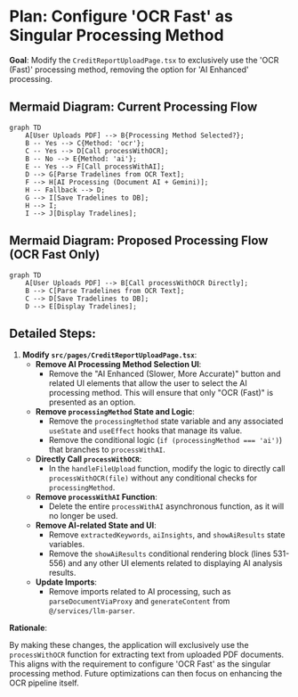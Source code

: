 # Plan: Configure 'OCR Fast' as Singular Processing Method

**Goal**: Modify the `CreditReportUploadPage.tsx` to exclusively use the 'OCR (Fast)' processing method, removing the option for 'AI Enhanced' processing.

## Mermaid Diagram: Current Processing Flow

```mermaid
graph TD
    A[User Uploads PDF] --> B{Processing Method Selected?};
    B -- Yes --> C{Method: 'ocr'};
    C -- Yes --> D[Call processWithOCR];
    B -- No --> E{Method: 'ai'};
    E -- Yes --> F[Call processWithAI];
    D --> G[Parse Tradelines from OCR Text];
    F --> H[AI Processing (Document AI + Gemini)];
    H -- Fallback --> D;
    G --> I[Save Tradelines to DB];
    H --> I;
    I --> J[Display Tradelines];
```

## Mermaid Diagram: Proposed Processing Flow (OCR Fast Only)

```mermaid
graph TD
    A[User Uploads PDF] --> B[Call processWithOCR Directly];
    B --> C[Parse Tradelines from OCR Text];
    C --> D[Save Tradelines to DB];
    D --> E[Display Tradelines];
```

## Detailed Steps:

1.  **Modify `src/pages/CreditReportUploadPage.tsx`**:
    *   **Remove AI Processing Method Selection UI**:
        *   Remove the "AI Enhanced (Slower, More Accurate)" button and related UI elements that allow the user to select the AI processing method. This will ensure that only "OCR (Fast)" is presented as an option.
    *   **Remove `processingMethod` State and Logic**:
        *   Remove the `processingMethod` state variable and any associated `useState` and `useEffect` hooks that manage its value.
        *   Remove the conditional logic (`if (processingMethod === 'ai')`) that branches to `processWithAI`.
    *   **Directly Call `processWithOCR`**:
        *   In the `handleFileUpload` function, modify the logic to directly call `processWithOCR(file)` without any conditional checks for `processingMethod`.
    *   **Remove `processWithAI` Function**:
        *   Delete the entire `processWithAI` asynchronous function, as it will no longer be used.
    *   **Remove AI-related State and UI**:
        *   Remove `extractedKeywords`, `aiInsights`, and `showAiResults` state variables.
        *   Remove the `showAiResults` conditional rendering block (lines 531-556) and any other UI elements related to displaying AI analysis results.
    *   **Update Imports**:
        *   Remove imports related to AI processing, such as `parseDocumentViaProxy` and `generateContent` from `@/services/llm-parser`.

**Rationale**:

By making these changes, the application will exclusively use the `processWithOCR` function for extracting text from uploaded PDF documents. This aligns with the requirement to configure 'OCR Fast' as the singular processing method. Future optimizations can then focus on enhancing the OCR pipeline itself.